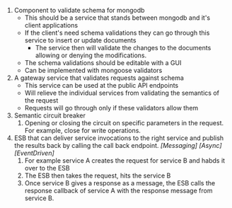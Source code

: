 1. Component to validate schema for mongodb
    - This should be a service that stands between mongodb and it's client applications
    - If the client's need schema validations they can go through this service to insert or update documents
        - The service then will validate the changes to the documents allowing or denying the modifications.
    - The schema validations should be editable with a GUI
    - Can be implemented with mongoose validators
2. A gateway service that validates requests against schema
    - This service can be used at the public API endpoints
    - Will relieve the individual services from validating the semantics of the request
    - Requests will go through only if these validators allow them
3. Semantic circuit breaker
   1. Opening or closing the circuit on specific parameters in the request. For example, close for write operations.
4. ESB that can deliver service invocations to the right service and publish the results back by calling the call back endpoint. _[Messaging]_ _[Async]_ _[EventDriven]_
   1. For example service A creates the request for service B and habds it over to the ESB
   2. The ESB then takes the request, hits the service B
   3. Once service B gives a response as a message, the ESB calls the response callback of service A with the response message from service B. 

